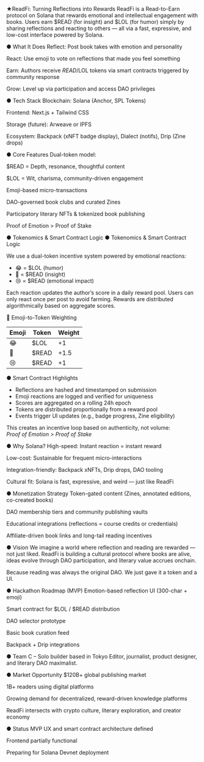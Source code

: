 ★ReadFi: Turning Reflections into Rewards
ReadFi is a Read-to-Earn protocol on Solana that rewards emotional and intellectual engagement with books.
Users earn $READ (for insight) and $LOL (for humor) simply by sharing reflections and reacting to others — all via a fast, expressive, and low-cost interface powered by Solana.

● What It Does
Reflect: Post book takes with emotion and personality

React: Use emoji to vote on reflections that made you feel something

Earn: Authors receive $READ/$LOL tokens via smart contracts triggered by community response

Grow: Level up via participation and access DAO privileges

● Tech Stack
Blockchain: Solana (Anchor, SPL Tokens)

Frontend: Next.js + Tailwind CSS

Storage (future): Arweave or IPFS

Ecosystem: Backpack (xNFT badge display), Dialect (notifs), Drip (Zine drops)

● Core Features
Dual-token model:

$READ = Depth, resonance, thoughtful content

$LOL = Wit, charisma, community-driven engagement

Emoji-based micro-transactions

DAO-governed book clubs and curated Zines

Participatory literary NFTs & tokenized book publishing

Proof of Emotion > Proof of Stake

● Tokenomics & Smart Contract Logic
● Tokenomics & Smart Contract Logic

We use a dual-token incentive system powered by emotional reactions:

- 😂 = $LOL (humor)
- 🧠 = $READ (insight)
- 😢 = $READ (emotional impact)

Each reaction updates the author’s score in a daily reward pool. Users can only react once per post to avoid farming. Rewards are distributed algorithmically based on aggregate scores.

🧠 Emoji-to-Token Weighting

| Emoji | Token | Weight |
|-------|--------|--------|
| 😂     | $LOL   | +1     |
| 🧠     | $READ  | +1.5   |
| 😢     | $READ  | +1     |

● Smart Contract Highlights

- Reflections are hashed and timestamped on submission
- Emoji reactions are logged and verified for uniqueness
- Scores are aggregated on a rolling 24h epoch
- Tokens are distributed proportionally from a reward pool
- Events trigger UI updates (e.g., badge progress, Zine eligibility)

This creates an incentive loop based on authenticity, not volume:  
*Proof of Emotion > Proof of Stake*

● Why Solana?
High-speed: Instant reaction = instant reward

Low-cost: Sustainable for frequent micro-interactions

Integration-friendly: Backpack xNFTs, Drip drops, DAO tooling

Cultural fit: Solana is fast, expressive, and weird — just like ReadFi

● Monetization Strategy
Token-gated content (Zines, annotated editions, co-created books)

DAO membership tiers and community publishing vaults

Educational integrations (reflections = course credits or credentials)

Affiliate-driven book links and long-tail reading incentives

● Vision
We imagine a world where reflection and reading are rewarded — not just liked.
ReadFi is building a cultural protocol where books are alive, ideas evolve through DAO participation, and literary value accrues onchain.

Because reading was always the original DAO. We just gave it a token and a UI.

● Hackathon Roadmap (MVP)
 Emotion-based reflection UI (300-char + emoji)

 Smart contract for $LOL / $READ distribution

 DAO selector prototype

 Basic book curation feed

 Backpack + Drip integrations

● Team
C – Solo builder based in Tokyo
Editor, journalist, product designer, and literary DAO maximalist.

● Market Opportunity
$120B+ global publishing market

1B+ readers using digital platforms

Growing demand for decentralized, reward-driven knowledge platforms

ReadFi intersects with crypto culture, literary exploration, and creator economy

● Status
MVP UX and smart contract architecture defined

Frontend partially functional

Preparing for Solana Devnet deployment
